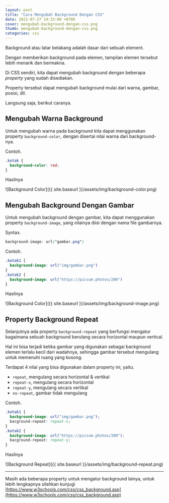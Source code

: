 ```yaml
---
layout: post
title: "Cara Mengubah Background Dengan CSS"
date: 2021-07-27 19:33:00 +0700
cover: mengubah-background-dengan-css.png
thumb: mengubah-background-dengan-css.png
categories: css
---
```


Background atau latar belakang adalah dasar dari sebuah element.

Dengan memberikan background pada elemen, tampilan elemen tersebut lebih menarik dan bermakna.

Di CSS sendiri, kita dapat mengubah background dengan beberapa *property* yang sudah disediakan.

Property tersebut dapat mengubah background mulai dari warna, gambar, posisi, dll.

Langsung saja, berikut caranya.

## Mengubah Warna Background

Untuk mengubah warna pada background kita dapat menggunakan property `background-color`, dengan disertai nilai warna dari background-nya.

Contoh.

```css
.kotak {
  background-color: red;
}
```

Hasilnya

![Background Color]({{ site.baseurl }}/assets/img/background-color.png)

## Mengubah Background Dengan Gambar

Untuk mengubah background dengan gambar, kita dapat menggunakan property `background-image`, yang nilainya diisi dengan nama file gambarnya.

Syntax.

```css
background-image: url("gambar.png")
```

Contoh.

```css
.kotak1 {
  background-image: url("img/gambar.png")
}
.kotak2 {
  background-image: url("https://picsum.photos/200")
}
```

Hasilnya

![Background Color]({{ site.baseurl }}/assets/img/background-image.png)

## Property Background Repeat

Selanjutnya ada property `background-repeat` yang berfungsi mengatur bagaimana sebuah background berulang secara horizontal maupun vertical.

Hal ini bisa terjadi ketika gambar yang digunakan sebagai background elemen terlalu kecil dari wadahnya, sehingga gambar tersebut mengulang untuk memenuhi ruang yang kosong.

Terdapat 4 nilai yang bisa digunakan dalam property ini, yaitu.

* `repeat`, mengulang secara horizontal & vertikal
* `repeat-x`, mengulang secara horizontal
* `repeat-y`, mengulang secara vertikal
* `no-repeat`, gambar tidak mengulang

Contoh.

```css
.kotak1 {
  background-image: url("img/gambar.png");
  bacground-repeat: repeat-x;
}
.kotak2 {
  background-image: url("https://picsum.photos/200");
  bacground-repeat: repeat-y;
}
```

Hasilnya

![Background Repeat]({{ site.baseurl }}/assets/img/background-repeat.png)


***

Masih ada beberapa property untuk mengatur background lainya, untuk lebih lengkapnya silahkan kunjugi [https://www.w3schools.com/css/css_background.asp](https://www.w3schools.com/css/css_background.asp)